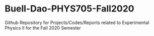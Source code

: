 # Buell-Dao-PHYS705-Fall2020
Github Repository for Projects/Codes/Reports related to Experimental Physics II for the Fall 2020 Semester
